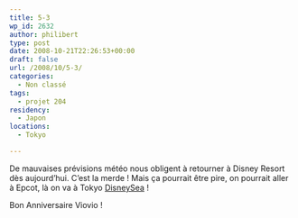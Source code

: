 ```yaml
---
title: 5-3
wp_id: 2632
author: philibert
type: post
date: 2008-10-21T22:26:53+00:00
draft: false
url: /2008/10/5-3/
categories:
  - Non classé
tags:
  - projet 204
residency:
  - Japon
locations:
  - Tokyo

---
```

De mauvaises prévisions météo nous obligent à retourner à Disney Resort dès aujourd&rsquo;hui. C&rsquo;est la merde ! Mais ça pourrait être pire, on pourrait aller à Epcot, là on va à Tokyo <a title="DisneySea" href="https://farm3.static.flickr.com/2208/2282304505_23d625246d_o.jpg" target="_blank">DisneySea</a> !

Bon Anniversaire Viovio !